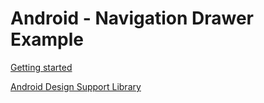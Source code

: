 # Android - Navigation Drawer Example

[Getting started](https://developer.android.com/training/implementing-navigation/nav-drawer.html)

[Android Design Support Library](http://android-developers.blogspot.com/2015/05/android-design-support-library.html)
